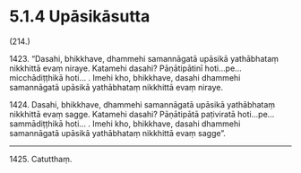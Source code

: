 # 5.1.4 Upāsikāsutta

(214.)

1423\. “Dasahi, bhikkhave, dhammehi samannāgatā upāsikā yathābhataṃ nikkhittā evaṃ niraye. Katamehi dasahi? Pāṇātipātinī hoti…pe…  micchādiṭṭhikā hoti… . Imehi kho, bhikkhave, dasahi dhammehi samannāgatā upāsikā yathābhataṃ nikkhittā evaṃ niraye.

1424\. Dasahi, bhikkhave, dhammehi samannāgatā upāsikā yathābhataṃ nikkhittā evaṃ sagge. Katamehi dasahi? Pāṇātipātā paṭiviratā hoti…pe…  sammādiṭṭhikā hoti… . Imehi kho, bhikkhave, dasahi dhammehi samannāgatā upāsikā yathābhataṃ nikkhittā evaṃ sagge”.

---

1425\. Catutthaṃ.
